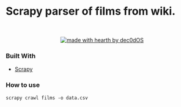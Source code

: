 # Scrapy parser of films from wiki. 

<div align="center">
<br />

[![made with hearth by dec0dOS](https://img.shields.io/badge/made%20with%20%E2%99%A5%20by-gorlov047-red)](https://github.com/gorlov047)

</div>

### Built With

- [Scrapy](https://github.com/scrapy/scrapy)

### Нow to use
`scrapy crawl films -o data.csv`